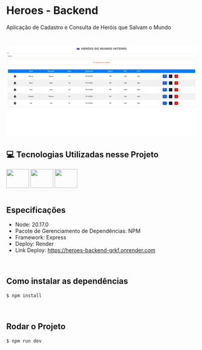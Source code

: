 # Heroes - Backend
Aplicação de Cadastro e Consulta de Heróis que Salvam o Mundo

<h1 align="center">
  <img alt="Macchine" title="Macchines" width="700" src=".github/app.png" />
</h1>


## 💻 Tecnologias Utilizadas nesse Projeto
<div style="display: inline_block">
  <img align="center" height="50" width="60" src="https://cdn.jsdelivr.net/gh/devicons/devicon@latest/icons/express/express-original.svg">
  <img align="center" height="50" width="60" src="https://cdn.jsdelivr.net/gh/devicons/devicon@latest/icons/mongodb/mongodb-original-wordmark.svg">
  <img align="center" height="50" width="60" src="https://cdn.jsdelivr.net/gh/devicons/devicon@latest/icons/typescript/typescript-original.svg">
</div>

<br>

## Especificações
- Node: 20.17.0
- Pacote de Gerenciamento de Dependências: NPM
- Framework: Express
- Deploy: Render
- Link Deploy: https://heroes-backend-grkf.onrender.com

<br>

## Como instalar as dependências
```bash
$ npm install
```

<br>

## Rodar o Projeto
```bash
$ npm run dev
```
